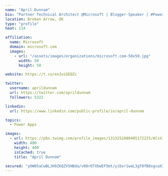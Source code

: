 ```yaml
---
name: "April Dunnam"
bio: "Partner Technical Architect @Microsoft | Blogger-Speaker | #PowerApps, #PowerAutomate, #Office365, #SharePoint | #WIT | #Karaoke Queen"
location: Broken Arrow, OK
type: "profile"
heat: 114

affiliation:
  name: Microsoft
  domain: microsoft.com
  images:
    - url: "/assets/images/organizations/microsoft.com-50x50.jpg"
      width: 50
      height: 50

website: https://t.co/enJuiGEQZc

twitter:
  username: aprildunnam
  url: https://twitter.com/aprildunnam
  followers: 5322

linkedin:
  url: https://www.linkedin.com/public-profile/in/april-dunnam

topics:
  - Power Apps

images:
  - url: https://pbs.twimg.com/profile_images/1313252080405172225/ACsVJFqU_400x400.jpg
    width: 400
    height: 400
    isCached: true
    title: "April Dunnam"

secured: "yOW05aCwBLJH9ZKQZVSHBda/v08rOTXbwEF5mt/yibxr1waL3gT0fB8xgcaX3FtgFT6O0FF2U0F/NmywhX6eQkUp4rYcXGlfi7f61K2ZlYY3vFy1O6mGn/aCOCH0ZibPYoSCOANHwnQNq8FgkbR5N5U+lomIU8dYPlc94F4UWevmYbxloEcaXZ+ZRN+/oRq+7hzCTUFFgl8xonr0q8eQ7430u6+6XJwpsn2BOmYeDCxLPD0Bp7AF/Kna6Lufu0FWZ+2zVXg2kNz8LB/btaaX+MNT8jcs9ca7nGu6u2YJW/mDZ2eOcdxjk7Sk66/GxfLqHSt/5EUV1Uxlikc+B1E+HllgYmgbO/f53O9r0d3XQTdIozaLoEC9tAXDlZ5dU0KunuhM48hHtg88mtEr5ChdoM7oNSCTxEtkSo+7nIewROI=;rp/tewxrEocJDw3b+wo1eg=="
---
```


